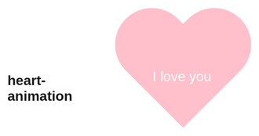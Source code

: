 # heart-animation
<!DOCTYPE html>
<html lang="en">
  <head>
    <meta charset="utf-8" />
    <meta name="viewport" content="width=device-width, initial-scale=1" />
    <title>I Love You</title>
    <style>
      body, html {
        margin: 0;
        padding: 0;
        height: 100%;
        display: flex;
        justify-content: center;
        align-items: center;
        background-color: white;
        font-family: Arial, sans-serif;
      }
      .heart {
        position: relative;
        width: 300px;
        height: 300px;
      }
      .heart::before,
      .heart::after {
        content: "";
        position: absolute;
        top: 0;
        width: 150px;
        height: 240px;
        background: pink;
        border-radius: 150px 150px 0 0;
      }
      .heart::before {
        left: 150px;
        transform: rotate(-45deg);
        transform-origin: 0 100%;
      }
      .heart::after {
        left: 0;
        transform: rotate(45deg);
        transform-origin: 100% 100%;
      }
      .heart-text {
        position: absolute;
        width: 100%;
        text-align: center;
        top: 40%;
        font-size: 2em;
        z-index: 1;
        color: white;
      }
    </style>
  </head>
  <body>
    <div class="heart">
      <div class="heart-text">I love you</div>
    </div>
  </body>
</html>
